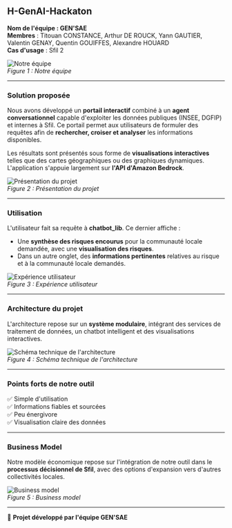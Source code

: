 ## H-GenAI-Hackaton

**Nom de l'équipe : GEN'SAE**  
**Membres** : Titouan CONSTANCE, Arthur DE ROUCK, Yann GAUTIER, Valentin GENAY, Quentin GOUIFFES, Alexandre HOUARD  
**Cas d'usage** : Sfil 2  

![Notre équipe](https://github.com/user-attachments/assets/b7d89183-b44e-4d7f-a888-795390c68234)  
*Figure 1 : Notre équipe*  

---

### Solution proposée
Nous avons développé un **portail interactif** combiné à un **agent conversationnel** capable d'exploiter les données publiques (INSEE, DGFIP) et internes à Sfil. Ce portail permet aux utilisateurs de formuler des requêtes afin de **rechercher, croiser et analyser** les informations disponibles.  

Les résultats sont présentés sous forme de **visualisations interactives** telles que des cartes géographiques ou des graphiques dynamiques. L'application s'appuie largement sur **l'API d'Amazon Bedrock**.  

![Présentation du projet](https://github.com/user-attachments/assets/fadd2dab-632d-4bc7-bb51-1157513fa3ee)  
*Figure 2 : Présentation du projet*  

---

### Utilisation
L'utilisateur fait sa requête à **chatbot_lib**. Ce dernier affiche :  
- Une **synthèse des risques encourus** pour la communauté locale demandée, avec une **visualisation des risques**.  
- Dans un autre onglet, des **informations pertinentes** relatives au risque et à la communauté locale demandés.  

![Expérience utilisateur](https://github.com/user-attachments/assets/e26408f7-6d7a-4e55-aa76-35be24e76dac)  
*Figure 3 : Expérience utilisateur*  

---

### Architecture du projet
L'architecture repose sur un **système modulaire**, intégrant des services de traitement de données, un chatbot intelligent et des visualisations interactives.  

![Schéma technique de l'architecture](https://github.com/user-attachments/assets/52174c21-5db5-457c-a215-57b3698e604b)  
*Figure 4 : Schéma technique de l'architecture*  

---

### Points forts de notre outil
✅ Simple d'utilisation  
✅ Informations fiables et sourcées  
✅ Peu énergivore  
✅ Visualisation claire des données  

---

### Business Model
Notre modèle économique repose sur l'intégration de notre outil dans le **processus décisionnel de Sfil**, avec des options d'expansion vers d'autres collectivités locales.  

![Business model](https://github.com/user-attachments/assets/9be3def7-b240-49ae-abf0-6ef0424d6c24)  
*Figure 5 : Business model*  

---

📌 **Projet développé par l'équipe GEN'SAE**
